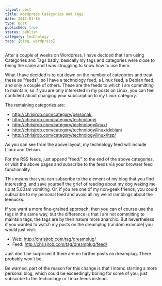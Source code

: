 ```yaml
--- 
layout: post 
title: Wordpress Categories And Tags
date: 2011-03-16
type: post 
published: true 
status: publish
category: technology
tags: [blog, wordpress]
---
```


After a couple of weeks on Wordpress, I have decided that I am using
Categories and Tags badly, basically my tags and categories were close
to being the same and I was struggling to know how to use them.

What I have decided is to cut down on the number of categories and treat
these as "feeds"; so I have a technology feed, a Linux feed, a Debian
feed, and only a couple of others. These are the feeds to which I am
committing to maintain, so if you are only interested in my posts on
Linux, you can feel confident about changing your subscription to my
Linux category.

<!--more-->

The remaining categories are:

  * <http://chrisjrob.com/category/personal/>
  * <http://chrisjrob.com/category/technology/>
  * <http://chrisjrob.com/category/technology/linux/>
  * <http://chrisjrob.com/category/technology/linux/debian/>
  * <http://chrisjrob.com/category/technology/linux/ltsp/>

As you can see from the above layout, my technology feed will include
Linux and Debian.

For the RSS feeds, just append "feed/" to the end of the above
categories, or visit the above pages and subscribe to the feeds via your
browser feed functionality.

This means that you can subscribe to the element of my blog that you
find interesting, and save yourself the grief of reading about my dog
waking me up at 5.00am vomiting. Or, if you are one of my non-geek
friends, you could subscribe to my personal feed and avoid all my weird
ramblings about the leenucks.

If you want a more fine-grained approach, then you can of course use the
tags in the same way, but the difference is that I am not committing to
maintain tags, the tags are by their nature more anarchic. But
nevertheless if you wanted to watch my posts on the dreamplug (random
example) you would just visit:

  * Web: <http://chrisjrob.com/tag/dreamplug/>
  * Feed: <http://chrisjrob.com/tag/dreamplug/feed/>

Just don't be surprised if there are no further posts on dreamplug.
There probably won't be.

Be warned, part of the reason for this change is that I intend starting
a more personal blog, which could be exceedingly boring for some of you;
just subscribe to the technology or Linux feeds instead.

